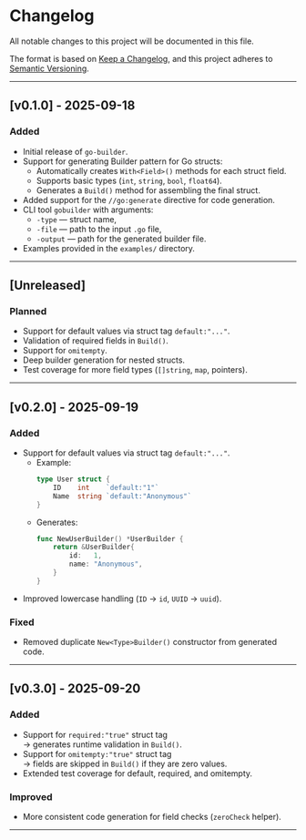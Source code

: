 # Changelog

All notable changes to this project will be documented in this file.

The format is based on [Keep a Changelog](https://keepachangelog.com/en/1.0.0/),
and this project adheres to [Semantic Versioning](https://semver.org/spec/v2.0.0.html).

---

## [v0.1.0] - 2025-09-18
### Added
- Initial release of `go-builder`.
- Support for generating Builder pattern for Go structs:
    - Automatically creates `With<Field>()` methods for each struct field.
    - Supports basic types (`int`, `string`, `bool`, `float64`).
    - Generates a `Build()` method for assembling the final struct.
- Added support for the `//go:generate` directive for code generation.
- CLI tool `gobuilder` with arguments:
    - `-type` — struct name,
    - `-file` — path to the input `.go` file,
    - `-output` — path for the generated builder file.
- Examples provided in the `examples/` directory.

---

## [Unreleased]
### Planned
- Support for default values via struct tag `default:"..."`.
- Validation of required fields in `Build()`.
- Support for `omitempty`.
- Deep builder generation for nested structs.
- Test coverage for more field types (`[]string`, `map`, pointers).

---

## [v0.2.0] - 2025-09-19
### Added
- Support for default values via struct tag `default:"..."`.
    - Example:
      ```go
      type User struct {
          ID    int    `default:"1"`
          Name  string `default:"Anonymous"`
      }
      ```
    - Generates:
      ```go
      func NewUserBuilder() *UserBuilder {
          return &UserBuilder{
              id:   1,
              name: "Anonymous",
          }
      }
      ```
- Improved lowercase handling (`ID` → `id`, `UUID` → `uuid`).

### Fixed
- Removed duplicate `New<Type>Builder()` constructor from generated code.

---

## [v0.3.0] - 2025-09-20
### Added
- Support for `required:"true"` struct tag  
  → generates runtime validation in `Build()`.
- Support for `omitempty:"true"` struct tag  
  → fields are skipped in `Build()` if they are zero values.
- Extended test coverage for default, required, and omitempty.

### Improved
- More consistent code generation for field checks (`zeroCheck` helper).

---

